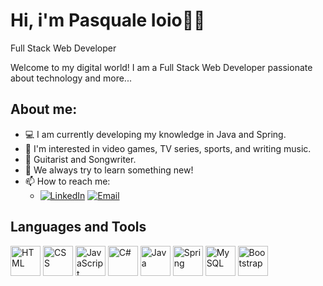 # Hi, i'm Pasquale Ioio👋🏻 

Full Stack Web Developer 

Welcome to my digital world! I am a Full Stack Web Developer passionate about technology and more...

## About me:
- 💻 I am currently developing my knowledge in Java and Spring.
- 👀 I'm interested in video games, TV series, sports, and writing music.
- 🎸 Guitarist and Songwriter.
- 🔭 We always try to learn something new!
- 📫 How to reach me:
  - [![LinkedIn](https://img.shields.io/badge/LinkedIn-Profile-blue)](https://www.linkedin.com/in/pasquale-ioio-973078218/)
   [![Email](https://img.shields.io/badge/Email-Contact-green)](mailto:pasqualeioio@libero.it)

## Languages and Tools
<div>
<img src="https://img.icons8.com/color/48/000000/html-5--v1.png" alt="HTML" width="48"/>
<img src="https://img.icons8.com/color/48/000000/css3.png" alt="CSS" width="48"/>
<img src="https://img.icons8.com/color/48/000000/javascript.png" alt="JavaScript" width="48"/>
<img src="https://img.icons8.com/color/48/000000/c-sharp-logo.png" alt="C#" width="48"/>
<img src="https://img.icons8.com/color/48/000000/java-coffee-cup-logo.png" alt="Java" width="48"/>
<img src="https://img.icons8.com/color/48/000000/spring-logo.png" alt="Spring" width="48"/>
<img src="https://img.icons8.com/color/48/000000/mysql-logo.png" alt="MySQL" width="48"/>
<img src="https://img.icons8.com/color/48/000000/bootstrap.png" alt="Bootstrap" width="48"/>
</div>





